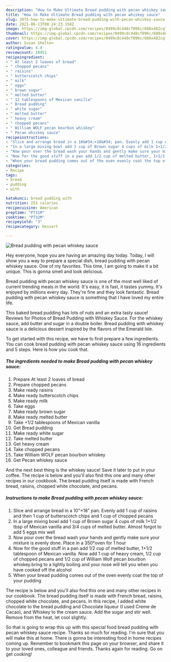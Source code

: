 ```yaml
---
description: "How to Make Ultimate Bread pudding with pecan whiskey sauce"
title: "How to Make Ultimate Bread pudding with pecan whiskey sauce"
slug: 2075-how-to-make-ultimate-bread-pudding-with-pecan-whiskey-sauce
date: 2021-06-13T08:24:23.158Z
image: https://img-global.cpcdn.com/recipes/0499c8c448cf096c/680x482cq70/bread-pudding-with-pecan-whiskey-sauce-recipe-main-photo.jpg
thumbnail: https://img-global.cpcdn.com/recipes/0499c8c448cf096c/680x482cq70/bread-pudding-with-pecan-whiskey-sauce-recipe-main-photo.jpg
cover: https://img-global.cpcdn.com/recipes/0499c8c448cf096c/680x482cq70/bread-pudding-with-pecan-whiskey-sauce-recipe-main-photo.jpg
author: Susan Shelton
ratingvalue: 4.4
reviewcount: 18451
recipeingredient:
- " At least 2 loaves of bread"
- " chopped pecans"
- " raisins"
- " butterscotch chips"
- " milk"
- " eggs"
- " brown sugar"
- " melted butter"
- " 12 tablespoons of Mexican vanilla"
- " Bread pudding"
- " white sugar"
- " melted butter"
- " heavy cream"
- " chopped pecans"
- " William WOLF pecan bourbon whiskey"
- " Pecan whiskey sauce"
recipeinstructions:
- "Slice and arrange bread in a 10&#34;×18&#34; pan. Evenly add 1 cup of raisins and then 1 cup of butterscotch chips and 1 cup of chopped pecans"
- "In a large mixing bowl add 1 cup of Brown sugar 4 cups of milk 1+1/2 tbsp of Mexican vanilla and 3/4 cups of melted butter. Almost forgot to add 5 eggs mix well"
- "Now pour over the bread wash your hands and gently make sure your mixture is evenly done. Place in a 350°oven for 1 hour"
- "Now for the good stuff in a pan add 1/2 cup of melted butter, 1+1/2 tablespoon of Mexican vanilla. Now add 1 cup of heavy cream, 1/2 cup of chopped pecans and 1/2 cup of William Wolf pecan bourbon whiskey.bring to a lightly boiling and your nose will tell you when you have cooked off the alcohol"
- "When your bread pudding comes out of the oven evenly coat the top of your pudding"
categories:
- Recipe
tags:
- bread
- pudding
- with

katakunci: bread pudding with 
nutrition: 253 calories
recipecuisine: American
preptime: "PT31M"
cooktime: "PT32M"
recipeyield: "3"
recipecategory: Dessert

---
```



![Bread pudding with pecan whiskey sauce](https://img-global.cpcdn.com/recipes/0499c8c448cf096c/680x482cq70/bread-pudding-with-pecan-whiskey-sauce-recipe-main-photo.jpg)

Hey everyone, hope you are having an amazing day today. Today, I will show you a way to prepare a special dish, bread pudding with pecan whiskey sauce. One of my favorites. This time, I am going to make it a bit unique. This is gonna smell and look delicious.

Bread pudding with pecan whiskey sauce is one of the most well liked of current trending meals in the world. It's easy, it is fast, it tastes yummy. It's enjoyed by millions every day. They're fine and they look fantastic. Bread pudding with pecan whiskey sauce is something that I have loved my entire life.

This baked bread pudding has lots of nuts and an extra tasty sauce! Reviews for Photos of Bread Pudding with Whiskey Sauce. For the whiskey sauce, add butter and sugar in a double boiler. Bread pudding with whiskey sauce is a delicious dessert inspired by the flavors of the Emerald Isle.


To get started with this recipe, we have to first prepare a few ingredients. You can cook bread pudding with pecan whiskey sauce using 16 ingredients and 5 steps. Here is how you cook that.

<!--inarticleads1-->

##### The ingredients needed to make Bread pudding with pecan whiskey sauce:

1. Prepare  At least 2 loaves of bread
1. Prepare  chopped pecans
1. Make ready  raisins
1. Make ready  butterscotch chips
1. Make ready  milk
1. Take  eggs
1. Make ready  brown sugar
1. Make ready  melted butter
1. Take  +1/2 tablespoons of Mexican vanilla
1. Get  Bread pudding
1. Make ready  white sugar
1. Take  melted butter
1. Get  heavy cream
1. Take  chopped pecans
1. Take  William WOLF pecan bourbon whiskey
1. Get  Pecan whiskey sauce


And the next best thing is the whiskey sauce! Save it later to put in your coffee. The recipe is below and you&#39;ll also find this one and many other recipes in our cookbook. The bread pudding itself is made with French bread, raisins, chopped white chocolate, and pecans. 

<!--inarticleads2-->

##### Instructions to make Bread pudding with pecan whiskey sauce:

1. Slice and arrange bread in a 10&#34;×18&#34; pan. Evenly add 1 cup of raisins and then 1 cup of butterscotch chips and 1 cup of chopped pecans
1. In a large mixing bowl add 1 cup of Brown sugar 4 cups of milk 1+1/2 tbsp of Mexican vanilla and 3/4 cups of melted butter. Almost forgot to add 5 eggs mix well
1. Now pour over the bread wash your hands and gently make sure your mixture is evenly done. Place in a 350°oven for 1 hour
1. Now for the good stuff in a pan add 1/2 cup of melted butter, 1+1/2 tablespoon of Mexican vanilla. Now add 1 cup of heavy cream, 1/2 cup of chopped pecans and 1/2 cup of William Wolf pecan bourbon whiskey.bring to a lightly boiling and your nose will tell you when you have cooked off the alcohol
1. When your bread pudding comes out of the oven evenly coat the top of your pudding


The recipe is below and you&#39;ll also find this one and many other recipes in our cookbook. The bread pudding itself is made with French bread, raisins, chopped white chocolate, and pecans. In this recipe, I added white chocolate to the bread pudding and Chocolate liqueur (I used Creme de Cacao), and Whiskey to the cream sauce. Add the sugar and stir well. Remove from the heat, let cool slightly. 

So that is going to wrap this up with this special food bread pudding with pecan whiskey sauce recipe. Thanks so much for reading. I'm sure that you will make this at home. There is gonna be interesting food in home recipes coming up. Remember to bookmark this page on your browser, and share it to your loved ones, colleague and friends. Thanks again for reading. Go on get cooking!
